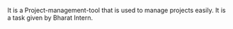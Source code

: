 It is a Project-management-tool that is used to manage projects easily.
It is a task given by Bharat Intern.
